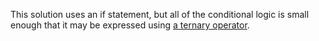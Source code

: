 This solution uses an if statement, but all of the conditional logic is small
enough that it may be expressed using
[a ternary operator](https://www.baeldung.com/java-ternary-operator).

